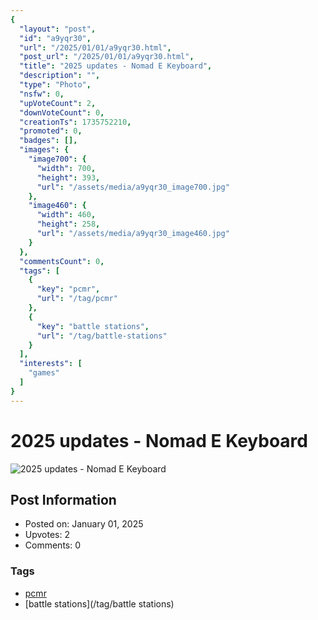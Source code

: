 ```yaml
---
{
  "layout": "post",
  "id": "a9yqr30",
  "url": "/2025/01/01/a9yqr30.html",
  "post_url": "/2025/01/01/a9yqr30.html",
  "title": "2025 updates - Nomad E Keyboard",
  "description": "",
  "type": "Photo",
  "nsfw": 0,
  "upVoteCount": 2,
  "downVoteCount": 0,
  "creationTs": 1735752210,
  "promoted": 0,
  "badges": [],
  "images": {
    "image700": {
      "width": 700,
      "height": 393,
      "url": "/assets/media/a9yqr30_image700.jpg"
    },
    "image460": {
      "width": 460,
      "height": 258,
      "url": "/assets/media/a9yqr30_image460.jpg"
    }
  },
  "commentsCount": 0,
  "tags": [
    {
      "key": "pcmr",
      "url": "/tag/pcmr"
    },
    {
      "key": "battle stations",
      "url": "/tag/battle-stations"
    }
  ],
  "interests": [
    "games"
  ]
}
---
```


# 2025 updates - Nomad E Keyboard

![2025 updates - Nomad E Keyboard](/assets/media/a9yqr30_image700.jpg)

## Post Information

- Posted on: January 01, 2025
- Upvotes: 2
- Comments: 0

### Tags

- [pcmr](/tag/pcmr)
- [battle stations](/tag/battle stations)
